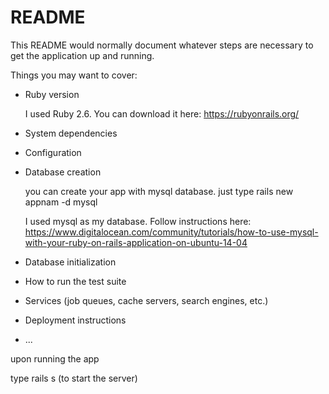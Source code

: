 # README

This README would normally document whatever steps are necessary to get the
application up and running.

Things you may want to cover:

* Ruby version

   I used Ruby 2.6. You can download it here: https://rubyonrails.org/

* System dependencies

* Configuration


* Database creation

  you can create your app with mysql database. just type rails new appnam -d mysql
  
  I used mysql as my database. Follow instructions here: https://www.digitalocean.com/community/tutorials/how-to-use-mysql-with-your-ruby-on-rails-application-on-ubuntu-14-04

* Database initialization

* How to run the test suite

* Services (job queues, cache servers, search engines, etc.)

* Deployment instructions

* ...


upon running the app

type rails s (to start the server)
